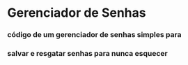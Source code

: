 # Gerenciador de Senhas

### código de um gerenciador de senhas simples para 

### salvar e resgatar senhas para nunca esquecer

